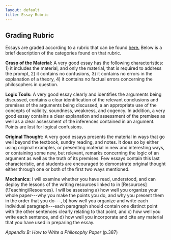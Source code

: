 ```yaml
---
layout: default
title: Essay Rubric
---
```



## Grading Rubric

Essays are graded according to a rubric that can be found [here.](rubric.pdf) Below is a brief description of the categories found on that rubric.



**Grasp of the Material:** A very good essay has the following characteristics: 1) it includes the material, and only the material, that is required to address the prompt, 2) it contains no confusions, 3) it contains no errors in the explanation of a theory, 4) it contains no factual errors concerning the philosophers in question.  


**Logic Tools:** A very good essay clearly and identifies the arguments being discussed, contains a clear identification of the relevant conclusions and premises of the arguments being discussed, a an appropriate use of the concepts of validity, soundness, weakness, and cogency. In addition, a very good essay contains a clear explanation and assessment of the premises as well as a clear assessment of the inferences contained in an argument. Points are lost for logical confusions. 
 
**Original Thought:** A very good essays presents the material in ways that go well beyond the textbook, sundry reading, and notes. It does so by either using original examples, or presenting material in new and interesting ways, or containing some new, but relevant, remarks concerning the logic of an argument as well as the truth of its premises. Few essays contain this last characteristic, and students are encouraged to demonstrate original thought either through one or both of the first two ways mentioned.  

**Mechanics:**  I will examine whether you have read, understood, and can deploy the lessons of the writing resources linked to in [Resources](\Teaching\Resources\). I will be assessing a) how well you organize your whole paper---why you make the points you do, and why you present them in the order that you do---, b) how well you organize and write each individual paragraph---each paragraph should contain one distinct point with the other sentences clearly relating to that point, and c) how well you write each sentence, and d) how well you incorporate and cite any material that you have used in preparing the essay.

*Appendix B: How to Write a Philosophy Paper* (p.387)



